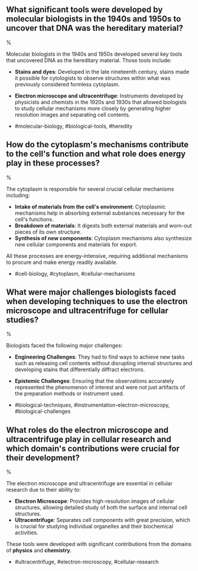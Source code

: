 ## What significant tools were developed by molecular biologists in the 1940s and 1950s to uncover that DNA was the hereditary material?

%
  
Molecular biologists in the 1940s and 1950s developed several key tools that uncovered DNA as the hereditary material. Those tools include:
  
- **Stains and dyes**: Developed in the late nineteenth century, stains made it possible for cytologists to observe structures within what was previously considered formless cytoplasm.
- **Electron microscope and ultracentrifuge**: Instruments developed by physicists and chemists in the 1920s and 1930s that allowed biologists to study cellular mechanisms more closely by generating higher resolution images and separating cell contents.

- #molecular-biology, #biological-tools, #heredity

## How do the cytoplasm's mechanisms contribute to the cell's function and what role does energy play in these processes?

%

The cytoplasm is responsible for several crucial cellular mechanisms including:
- **Intake of materials from the cell's environment**: Cytoplasmic mechanisms help in absorbing external substances necessary for the cell's functions.
- **Breakdown of materials**: It digests both external materials and worn-out pieces of its own structure.
- **Synthesis of new components**: Cytoplasm mechanisms also synthesize new cellular components and materials for export.
  
All these processes are energy-intensive, requiring additional mechanisms to procure and make energy readily available.

- #cell-biology, #cytoplasm, #cellular-mechanisms

## What were major challenges biologists faced when developing techniques to use the electron microscope and ultracentrifuge for cellular studies?

%

Biologists faced the following major challenges:
- **Engineering Challenges**: They had to find ways to achieve new tasks such as releasing cell contents without disrupting internal structures and developing stains that differentially diffract electrons.
- **Epistemic Challenges**: Ensuring that the observations accurately represented the phenomenon of interest and were not just artifacts of the preparation methods or instrument used.

- #biological-techniques, #instrumentation-electron-microscopy, #biological-challenges

## What roles do the electron microscope and ultracentrifuge play in cellular research and which domain's contributions were crucial for their development?

%

The electron microscope and ultracentrifuge are essential in cellular research due to their ability to:
- **Electron Microscope**: Provides high-resolution images of cellular structures, allowing detailed study of both the surface and internal cell structures.
- **Ultracentrifuge**: Separates cell components with great precision, which is crucial for studying individual organelles and their biochemical activities.

These tools were developed with significant contributions from the domains of **physics** and **chemistry**.

- #ultracentrifuge, #electron-microscopy, #cellular-research